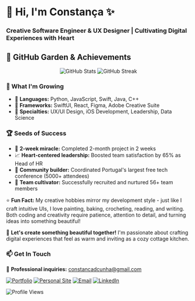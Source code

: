 # 🌿 Hi, I'm Constança ✨
### Creative Software Engineer & UX Designer | Cultivating Digital Experiences with Heart

## 🌾 GitHub Garden & Achievements

<div align="center">
  <img src="https://github-readme-stats.vercel.app/api?username=constancadcunha&show_icons=true&theme=graywhite&title_color=8B4513&icon_color=228B22&text_color=654321&bg_color=FAF0E6&count_private=true" alt="GitHub Stats" />
  <img src="https://github-readme-streak-stats.herokuapp.com/?user=constancadcunha&theme=default&background=FAF0E6&border=D2691E&stroke=8B4513&ring=228B22&fire=D2691E&currStreakNum=654321&sideNums=654321&currStreakLabel=8B4513&sideLabels=8B4513&dates=654321" alt="GitHub Streak" />
</div>

### 🌻 What I'm Growing
- 🍯 **Languages:** Python, JavaScript, Swift, Java, C++
- 🌿 **Frameworks:** SwiftUI, React, Figma, Adobe Creative Suite
- 🌱 **Specialties:** UX/UI Design, iOS Development, Leadership, Data Science

### 🏆 Seeds of Success
- 🌸 **2-week miracle:** Completed 2-month project in 2 weeks
- 📈 **Heart-centered leadership:** Boosted team satisfaction by 65% as Head of HR
- 🎨 **Community builder:** Coordinated Portugal's largest free tech conference (5000+ attendees)
- 👥 **Team cultivator:** Successfully recruited and nurtured 56+ team members

⭐ **Fun Fact:** My creative hobbies mirror my development style - just like I craft intuitive UIs, I love painting, baking, crocheting, reading, and writing. Both coding and creativity require patience, attention to detail, and turning ideas into something beautiful!

💌 **Let's create something beautiful together!** I'm passionate about crafting digital experiences that feel as warm and inviting as a cozy cottage kitchen.

### 📫 Get In Touch
💼 **Professional inquiries:** constancadcunha@gmail.com

[![Portfolio](https://img.shields.io/badge/Portfolio-8B4513?style=for-the-badge&logo=leaf&logoColor=white)](https://constancadcunha.github.io/portfolio/)
[![Personal Site](https://img.shields.io/badge/About_Me-228B22?style=for-the-badge&logo=seedling&logoColor=white)](https://constancadcunha.github.io/constancacunha/)
[![Email](https://img.shields.io/badge/Email-D2691E?style=for-the-badge&logo=envelope&logoColor=white)](mailto:constancadcunha@gmail.com)
[![LinkedIn](https://img.shields.io/badge/LinkedIn-6B8E23?style=for-the-badge&logo=linkedin&logoColor=white)](https://www.linkedin.com/in/constanca-cunha/)

![Profile Views](https://komarev.com/ghpvc/?username=constancadcunha&color=8B4513&style=flat-square)
